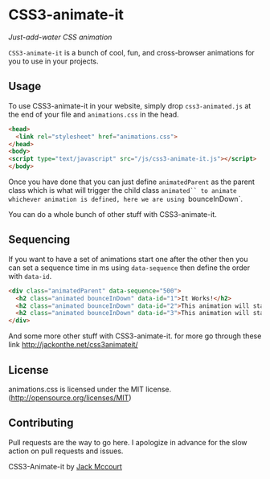 # CSS3-animate-it
*Just-add-water CSS animation*

`CSS3-animate-it` is a bunch of cool, fun, and cross-browser animations for you to use in your projects.

## Usage
To use CSS3-animate-it in your website, simply drop `css3-animated.js` at the end of your file and `animations.css` in the head.

```html
<head>
  <link rel="stylesheet" href="animations.css">
</head>
<body>
<script type="text/javascript" src="/js/css3-animate-it.js"></script>
</body>
```


Once you have done that you can just define `animatedParent` as the parent class which is what will trigger the child class `animated`` to animate whichever animation is defined, here we are using `bounceInDown`. 

You can do a whole bunch of other stuff with CSS3-animate-it.

## Sequencing

If you want to have a set of animations start one after the other then you can set a sequence time in ms using `data-sequence` then define the order with `data-id`. 



```html
<div class="animatedParent" data-sequence="500">
  <h2 class="animated bounceInDown" data-id="1">It Works!</h2>
  <h2 class="animated bounceInDown" data-id="2">This animation will start 500ms after</h2>
  <h2 class="animated bounceInDown" data-id="3">This animation will start 500ms after</h2>
</div>
```

And some more other stuff with CSS3-animate-it. for more go through these link <a href="http://jackonthe.net/css3animateit/" target="_Blank">http://jackonthe.net/css3animateit/</a>


## License
animations.css is licensed under the MIT license. (http://opensource.org/licenses/MIT)

## Contributing
Pull requests are the way to go here. I apologize in advance for the slow action on pull requests and issues.

CSS3-Animate-it by <a href="http://jackonthe.net/" target="_Blank">Jack Mccourt</a>

